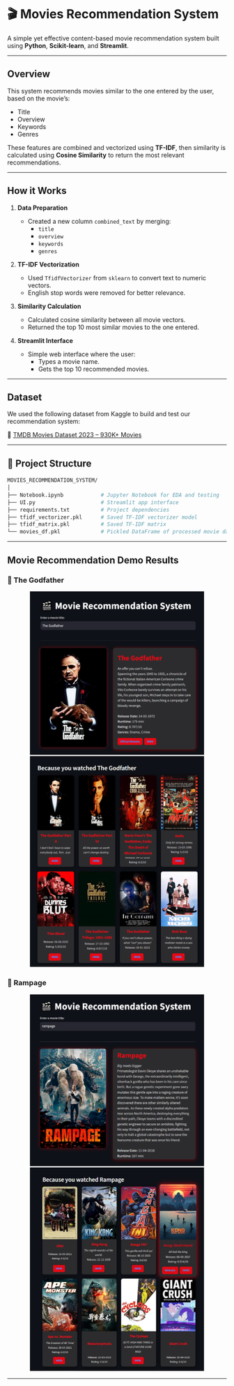 # 🎬 Movies Recommendation System

A simple yet effective content-based movie recommendation system built using **Python**, **Scikit-learn**, and **Streamlit**.

---

##  Overview

This system recommends movies similar to the one entered by the user, based on the movie’s:

- Title
- Overview
- Keywords
- Genres

These features are combined and vectorized using **TF-IDF**, then similarity is calculated using **Cosine Similarity** to return the most relevant recommendations.

---

##  How it Works

1. **Data Preparation**
   - Created a new column `combined_text` by merging:
     - `title`
     - `overview`
     - `keywords`
     - `genres`

2. **TF-IDF Vectorization**
   - Used `TfidfVectorizer` from `sklearn` to convert text to numeric vectors.
   - English stop words were removed for better relevance.

3. **Similarity Calculation**
   - Calculated cosine similarity between all movie vectors.
   - Returned the top 10 most similar movies to the one entered.

4. **Streamlit Interface**
   - Simple web interface where the user:
     - Types a movie name.
     - Gets the top 10 recommended movies.
---
##  Dataset

We used the following dataset from Kaggle to build and test our recommendation system:

🔗 [TMDB Movies Dataset 2023 – 930K+ Movies](https://www.kaggle.com/datasets/asaniczka/tmdb-movies-dataset-2023-930k-movies)

---
## 📁 Project Structure

```bash
MOVIES_RECOMMENDATION_SYSTEM/
│
├── Notebook.ipynb            # Jupyter Notebook for EDA and testing
├── UI.py                     # Streamlit app interface
├── requirements.txt          # Project dependencies
├── tfidf_vectorizer.pkl      # Saved TF-IDF vectorizer model
├── tfidf_matrix.pkl          # Saved TF-IDF matrix
└── movies_df.pkl             # Pickled DataFrame of processed movie data
```
---

##  Movie Recommendation Demo Results

### 🎩 The Godfather
<p align="center">
  <img src="assets/demo1.png" alt="The Godfather Demo 1" width="400"/>
  <img src="assets/demo2.png" alt="The Godfather Demo 2" width="400"/>
</p>

### 🦍 Rampage
<p align="center">
  <img src="assets/img1.png" alt="Rampage Demo 1" width="400"/>
  <img src="assets/img2.jpg" alt="Rampage Demo 2" width="400"/>
</p>

---
